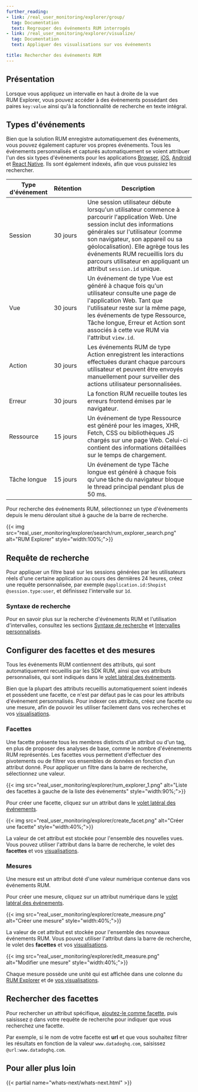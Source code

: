 ```yaml
---
further_reading:
- link: /real_user_monitoring/explorer/group/
  tag: Documentation
  text: Regrouper des événements RUM interrogés
- link: /real_user_monitoring/explorer/visualize/
  tag: Documentation
  text: Appliquer des visualisations sur vos événements

title: Rechercher des événements RUM
---
```


## Présentation

Lorsque vous appliquez un intervalle en haut à droite de la vue RUM Explorer, vous pouvez accéder à des événements possédant des paires `key:value` ainsi qu'à la fonctionnalité de recherche en texte intégral.

## Types d'événements

Bien que la solution RUM enregistre automatiquement des événements, vous pouvez également capturer vos propres événements. Tous les événements personnalisés et capturés automatiquement se voient attribuer l'un des six types d'événements pour les applications [Browser][1], [iOS][2], [Android][3] et [React Native][4]. Ils sont également indexés, afin que vous puissiez les rechercher.

| Type d'événement | Rétention | Description                                                                                                                                                                                                                                                               |
|------------|-----------|---------------------------------------------------------------------------------------------------------------------------------------------------------------------------------------------------------------------------------------------------------------------------|
| Session    | 30 jours   | Une session utilisateur débute lorsqu'un utilisateur commence à parcourir l'application Web. Une session inclut des informations générales sur l'utilisateur (comme son navigateur, son appareil ou sa géolocalisation). Elle agrège tous les événements RUM recueillis lors du parcours utilisateur en appliquant un attribut `session.id` unique. |
| Vue       | 30 jours   | Un événement de type Vue est généré à chaque fois qu'un utilisateur consulte une page de l'application Web. Tant que l'utilisateur reste sur la même page, les événements de type Ressource, Tâche longue, Erreur et Action sont associés à cette vue RUM via l'attribut `view.id`.                                   |
| Action     | 30 jours   | Les événements RUM de type Action enregistrent les interactions effectuées durant chaque parcours utilisateur et peuvent être envoyés manuellement pour surveiller des actions utilisateur personnalisées.                                                                                                                                                  |
| Erreur      | 30 jours   | La fonction RUM recueille toutes les erreurs frontend émises par le navigateur.                                                                                                                                                                                                                 |
| Ressource   | 15 jours   | Un événement de type Ressource est généré pour les images, XHR, Fetch, CSS ou bibliothèques JS chargés sur une page Web. Celui-ci contient des informations détaillées sur le temps de chargement.                                                                                                                          |
| Tâche longue  | 15 jours   | Un événement de type Tâche longue est généré à chaque fois qu'une tâche du navigateur bloque le thread principal pendant plus de 50 ms.                                                                                                                                                                |

Pour recherche des événements RUM, sélectionnez un type d'événements depuis le menu déroulant situé à gauche de la barre de recherche.

{{< img src="real_user_monitoring/explorer/search/rum_explorer_search.png" alt="RUM Explorer" style="width:100%;">}}

## Requête de recherche

Pour appliquer un filtre basé sur les sessions générées par les utilisateurs réels d'une certaine application au cours des dernières 24 heures, créez une requête personnalisée, par exemple `@application.id:Shopist @session.type:user`, et définissez l'intervalle sur `1d`.

### Syntaxe de recherche

Pour en savoir plus sur la recherche d'événements RUM et l'utilisation d'intervalles, consultez les sections [Syntaxe de recherche][5] et [Intervalles personnalisés][6].

## Configurer des facettes et des mesures

Tous les événements RUM contiennent des attributs, qui sont automatiquement recueillis par les SDK RUM, ainsi que vos attributs personnalisés, qui sont indiqués dans le [volet latéral des événements][7].

Bien que la plupart des attributs recueillis automatiquement soient indexés et possèdent une facette, ce n'est par défaut pas le cas pour les attributs d'événement personnalisés. Pour indexer ces attributs, créez une facette ou une mesure, afin de pouvoir les utiliser facilement dans vos recherches et vos [visualisations][8].

### Facettes

Une facette présente tous les membres distincts d'un attribut ou d'un tag, en plus de proposer des analyses de base, comme le nombre d'événements RUM représentés. Les facettes vous permettent d'effectuer des pivotements ou de filtrer vos ensembles de données en fonction d'un attribut donné. Pour appliquer un filtre dans la barre de recherche, sélectionnez une valeur.

{{< img src="real_user_monitoring/explorer/rum_explorer_1.png" alt="Liste des facettes à gauche de la liste des événements" style="width:90%;">}}

Pour créer une facette, cliquez sur un attribut dans le [volet latéral des événements][7].

{{< img src="real_user_monitoring/explorer/create_facet.png" alt="Créer une facette" style="width:40%;">}}

La valeur de cet attribut est stockée pour l'ensemble des nouvelles vues. Vous pouvez utiliser l'attribut dans la barre de recherche, le volet des **facettes** et vos [visualisations][8].

### Mesures

Une mesure est un attribut doté d'une valeur numérique contenue dans vos événements RUM.

Pour créer une mesure, cliquez sur un attribut numérique dans le [volet latéral des événements][7].

{{< img src="real_user_monitoring/explorer/create_measure.png" alt="Créer une mesure" style="width:40%;">}}

La valeur de cet attribut est stockée pour l'ensemble des nouveaux événements RUM. Vous pouvez utiliser l'attribut dans la barre de recherche, le volet des **facettes** et vos [visualisations][8].

{{< img src="real_user_monitoring/explorer/edit_measure.png" alt="Modifier une mesure" style="width:40%;">}}

Chaque mesure possède une unité qui est affichée dans une colonne du [RUM Explorer][9] et de [vos visualisations][8].

## Rechercher des facettes

Pour rechercher un attribut spécifique, [ajoutez-le comme facette](#facettes), puis saisissez `@` dans votre requête de recherche pour indiquer que vous recherchez une facette.

Par exemple, si le nom de votre facette est **url** et que vous souhaitez filtrer les résultats en fonction de la valeur `www.datadoghq.com`, saisissez `@url:www.datadoghq.com`.

## Pour aller plus loin

{{< partial name="whats-next/whats-next.html" >}}

[1]: /fr/real_user_monitoring/browser/data_collected/
[2]: /fr/real_user_monitoring/android/data_collected/
[3]: /fr/real_user_monitoring/ios/data_collected/
[4]: /fr/real_user_monitoring/reactnative/
[5]: /fr/real_user_monitoring/explorer/search_syntax/
[6]: /fr/dashboards/guide/custom_time_frames
[7]: /fr/real_user_monitoring/explorer/events/
[8]: /fr/real_user_monitoring/explorer/visualize#timeseries
[9]: /fr/real_user_monitoring/explorer/
